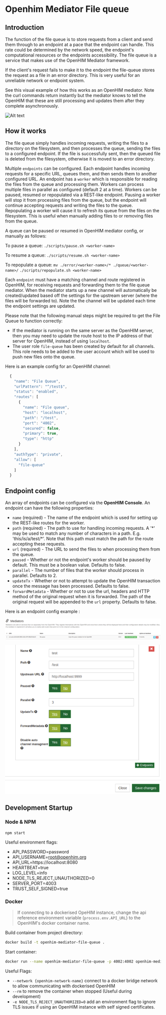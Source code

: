 # Openhim Mediator File queue

## Introduction

The function of the file queue is to store requests from a client and send them through to an endpoint at a pace that the endpoint can handle. This rate could be determined by the network speed, the endpoint's computational resources or the endpoints accessibility. The file queue is a service that makes use of the OpenHIM Mediator framework.

If the client's request fails to make it to the endpoint the file-queue stores the request as a file in an error directory. This is very useful for an unreliable network or endpoint system.

See this visual example of how this works as an OpenHIM mediator. Note the curl commands return instantly but the mediator knows to tell the OpenHIM that these are still processing and updates them after they complete asynchronously.

![Alt text](file-queue.gif)

## How it works

The file queue simply handles incoming requests, writing the files to a directory on the filesystem, and then processes the queue, sending the files to a configured endpoint. If the file is successfully sent, then the queued file is deleted from the filesystem, otherwise it is moved to an error directory.

Multiple `endpoints` can be configured. Each endpoint handles incoming requests for a specific URL, queues them, and then sends them to another configured URL. An endpoint has a `worker` which is responsible for reading the files from the queue and processing them. Workers can process multiple files in parallel as configured (default 2 at a time). Workers can be paused, resumed or repopulated via a REST-like endpoint. Pausing a worker will stop it from processing files from the queue, but the endpoint will continue accepting requests and writing the files to the queue. Repopulating a worker will cause it to refresh its queue from the files on the filesystem. This is useful when manually adding files to or removing files from the queue.

A queue can be paused or resumed in OpenHIM mediator config, or manually as follows:

To pause a queue:
`./scripts/pause.sh <worker-name>`

To resume a queue:
`./scripts/resume.sh <worker-name>`

To repopulate a queue:
`mv ./error/<worker-name>/* ./queue/<worker-name>/`
`./scripts/repopulate.sh <worker-name>`

Each `endpoint` must have a matching channel and route registered in OpenHIM, for receiving requests and forwarding them to the file queue mediator. When the mediator starts up a new channel will automatically be created/updated based off the settings for the upstream server (where the files will be forwarded to). Note the the channel will be updated each time the endpoint settings are updated.

Please note that the following manual steps might be required to get the File Queue to function correctly:

* If the mediator is running on the same server as the OpenHIM server, then you may need to update the route host to the IP address of that server for OpenHIM, instead of using `localhost`.
* The user role `file-queue` has been created by default for all channels. This role needs to be added to the user account which will be used to push new files onto the queue.

Here is an example config for an OpenHIM channel:

```js
  {
    "name": "File Queue",
    "urlPattern": "^/test$",
    "status": "enabled",
    "routes": [
      {
        "name": "File queue",
        "host": "localhost",
        "path": "/test",
        "port": "4002",
        "secured": false,
        "primary": true,
        "type": "http"
      }
    ],
    "authType": "private",
    "allow": [
      "file-queue"
    ]
  }
```

## Endpoint config

An array of endpoints can be configured via the **OpenHIM Console**. An endpoint can have the following properties:

* `name` (required) - The name of the endpoint which is used for setting up the REST-like routes for the worker.
* `path` (required) - The path to use for handling incoming requests. A '\*' may be used to match any number of characters in a path. E.g. 'this/is/a/test/\*'. Note that this path must match the path for the route accepting these requests.
* `url` (required) - The URL to send the files to when processing them from the queue.
* `paused` - Whether or not the endpoint's worker should be paused by default. This must be a boolean value. Defaults to false.
* `parallel` - The number of files that the worker should process in parallel. Defaults to 2.
* `updateTx` - Whether or not to attempt to update the OpenHIM transaction once the message has been processed. Defaults to false.
* `forwardMetadata` - Whether or not to use the url, headers and HTTP method of the original request when it is forwarded. The path of the original request will be appended to the `url` property. Defaults to false.

Here is an endpoint config example :

![File Queue OpenHIM Console Configuration](file-queue-mediator-console-config.png)

![File Queue OpenHIM Console Endpoint Options](./file-queue-add-endpoint.png)

## Development Startup

### Node & NPM

```sh
npm start
```

Useful environment flags:

* API_PASSWORD=password
* API_USERNAME=root@openhim.org
* API_URL=https://localhost:8080
* HEARTBEAT=true
* LOG_LEVEL=info
* NODE_TLS_REJECT_UNAUTHORIZED=0
* SERVER_PORT=4003
* TRUST_SELF_SIGNED=true

### Docker

> If connecting to a dockerised OpeHIM instance, change the api reference environment variable (`process.env.API_URL`) to the OpenHIM's docker container name.

Build container from project directory:

```sh
docker build -t openhim-mediator-file-queue .
```

Start container:

```sh
docker run --name openhim-mediator-file-queue -p 4002:4002 openhim-mediator-file-queue
```

Useful Flags:

* `--network {openhim-network-name}` connect to a docker bridge network to allow communicating with dockerised OpenHIM
* `--rm` to remove the container when stopped (Useful during development)
* `-e NODE_TLS_REJECT_UNAUTHORIZED=0` add an environment flag to ignore TLS issues if using an OpenHIM instance with self signed certificates.
